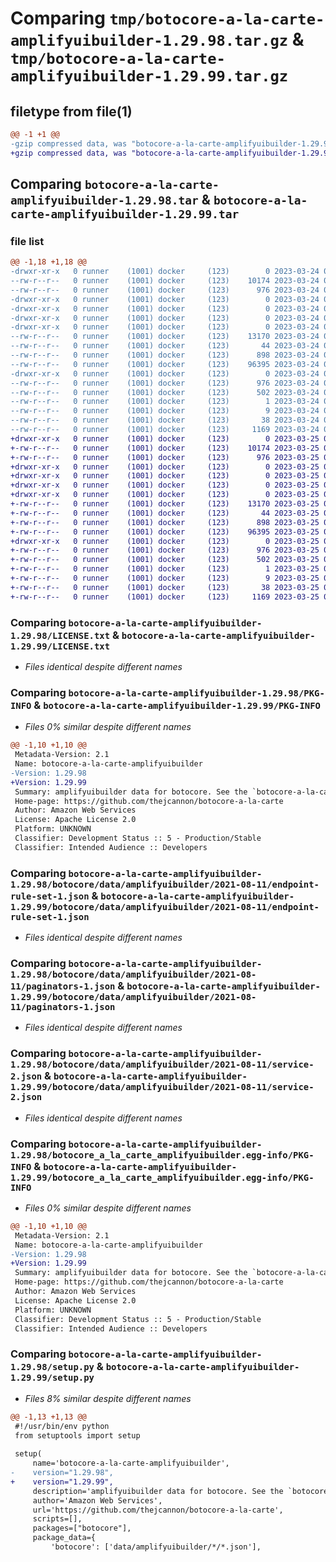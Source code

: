 # Comparing `tmp/botocore-a-la-carte-amplifyuibuilder-1.29.98.tar.gz` & `tmp/botocore-a-la-carte-amplifyuibuilder-1.29.99.tar.gz`

## filetype from file(1)

```diff
@@ -1 +1 @@
-gzip compressed data, was "botocore-a-la-carte-amplifyuibuilder-1.29.98.tar", last modified: Fri Mar 24 01:24:03 2023, max compression
+gzip compressed data, was "botocore-a-la-carte-amplifyuibuilder-1.29.99.tar", last modified: Sat Mar 25 01:22:20 2023, max compression
```

## Comparing `botocore-a-la-carte-amplifyuibuilder-1.29.98.tar` & `botocore-a-la-carte-amplifyuibuilder-1.29.99.tar`

### file list

```diff
@@ -1,18 +1,18 @@
-drwxr-xr-x   0 runner    (1001) docker     (123)        0 2023-03-24 01:24:03.437795 botocore-a-la-carte-amplifyuibuilder-1.29.98/
--rw-r--r--   0 runner    (1001) docker     (123)    10174 2023-03-24 01:24:03.000000 botocore-a-la-carte-amplifyuibuilder-1.29.98/LICENSE.txt
--rw-r--r--   0 runner    (1001) docker     (123)      976 2023-03-24 01:24:03.437795 botocore-a-la-carte-amplifyuibuilder-1.29.98/PKG-INFO
-drwxr-xr-x   0 runner    (1001) docker     (123)        0 2023-03-24 01:24:03.437795 botocore-a-la-carte-amplifyuibuilder-1.29.98/botocore/
-drwxr-xr-x   0 runner    (1001) docker     (123)        0 2023-03-24 01:24:03.437795 botocore-a-la-carte-amplifyuibuilder-1.29.98/botocore/data/
-drwxr-xr-x   0 runner    (1001) docker     (123)        0 2023-03-24 01:24:03.437795 botocore-a-la-carte-amplifyuibuilder-1.29.98/botocore/data/amplifyuibuilder/
-drwxr-xr-x   0 runner    (1001) docker     (123)        0 2023-03-24 01:24:03.437795 botocore-a-la-carte-amplifyuibuilder-1.29.98/botocore/data/amplifyuibuilder/2021-08-11/
--rw-r--r--   0 runner    (1001) docker     (123)    13170 2023-03-24 01:23:57.000000 botocore-a-la-carte-amplifyuibuilder-1.29.98/botocore/data/amplifyuibuilder/2021-08-11/endpoint-rule-set-1.json
--rw-r--r--   0 runner    (1001) docker     (123)       44 2023-03-24 01:23:57.000000 botocore-a-la-carte-amplifyuibuilder-1.29.98/botocore/data/amplifyuibuilder/2021-08-11/examples-1.json
--rw-r--r--   0 runner    (1001) docker     (123)      898 2023-03-24 01:23:57.000000 botocore-a-la-carte-amplifyuibuilder-1.29.98/botocore/data/amplifyuibuilder/2021-08-11/paginators-1.json
--rw-r--r--   0 runner    (1001) docker     (123)    96395 2023-03-24 01:23:57.000000 botocore-a-la-carte-amplifyuibuilder-1.29.98/botocore/data/amplifyuibuilder/2021-08-11/service-2.json
-drwxr-xr-x   0 runner    (1001) docker     (123)        0 2023-03-24 01:24:03.437795 botocore-a-la-carte-amplifyuibuilder-1.29.98/botocore_a_la_carte_amplifyuibuilder.egg-info/
--rw-r--r--   0 runner    (1001) docker     (123)      976 2023-03-24 01:24:03.000000 botocore-a-la-carte-amplifyuibuilder-1.29.98/botocore_a_la_carte_amplifyuibuilder.egg-info/PKG-INFO
--rw-r--r--   0 runner    (1001) docker     (123)      502 2023-03-24 01:24:03.000000 botocore-a-la-carte-amplifyuibuilder-1.29.98/botocore_a_la_carte_amplifyuibuilder.egg-info/SOURCES.txt
--rw-r--r--   0 runner    (1001) docker     (123)        1 2023-03-24 01:24:03.000000 botocore-a-la-carte-amplifyuibuilder-1.29.98/botocore_a_la_carte_amplifyuibuilder.egg-info/dependency_links.txt
--rw-r--r--   0 runner    (1001) docker     (123)        9 2023-03-24 01:24:03.000000 botocore-a-la-carte-amplifyuibuilder-1.29.98/botocore_a_la_carte_amplifyuibuilder.egg-info/top_level.txt
--rw-r--r--   0 runner    (1001) docker     (123)       38 2023-03-24 01:24:03.437795 botocore-a-la-carte-amplifyuibuilder-1.29.98/setup.cfg
--rw-r--r--   0 runner    (1001) docker     (123)     1169 2023-03-24 01:24:03.000000 botocore-a-la-carte-amplifyuibuilder-1.29.98/setup.py
+drwxr-xr-x   0 runner    (1001) docker     (123)        0 2023-03-25 01:22:20.606256 botocore-a-la-carte-amplifyuibuilder-1.29.99/
+-rw-r--r--   0 runner    (1001) docker     (123)    10174 2023-03-25 01:22:20.000000 botocore-a-la-carte-amplifyuibuilder-1.29.99/LICENSE.txt
+-rw-r--r--   0 runner    (1001) docker     (123)      976 2023-03-25 01:22:20.606256 botocore-a-la-carte-amplifyuibuilder-1.29.99/PKG-INFO
+drwxr-xr-x   0 runner    (1001) docker     (123)        0 2023-03-25 01:22:20.606256 botocore-a-la-carte-amplifyuibuilder-1.29.99/botocore/
+drwxr-xr-x   0 runner    (1001) docker     (123)        0 2023-03-25 01:22:20.606256 botocore-a-la-carte-amplifyuibuilder-1.29.99/botocore/data/
+drwxr-xr-x   0 runner    (1001) docker     (123)        0 2023-03-25 01:22:20.606256 botocore-a-la-carte-amplifyuibuilder-1.29.99/botocore/data/amplifyuibuilder/
+drwxr-xr-x   0 runner    (1001) docker     (123)        0 2023-03-25 01:22:20.606256 botocore-a-la-carte-amplifyuibuilder-1.29.99/botocore/data/amplifyuibuilder/2021-08-11/
+-rw-r--r--   0 runner    (1001) docker     (123)    13170 2023-03-25 01:22:12.000000 botocore-a-la-carte-amplifyuibuilder-1.29.99/botocore/data/amplifyuibuilder/2021-08-11/endpoint-rule-set-1.json
+-rw-r--r--   0 runner    (1001) docker     (123)       44 2023-03-25 01:22:12.000000 botocore-a-la-carte-amplifyuibuilder-1.29.99/botocore/data/amplifyuibuilder/2021-08-11/examples-1.json
+-rw-r--r--   0 runner    (1001) docker     (123)      898 2023-03-25 01:22:12.000000 botocore-a-la-carte-amplifyuibuilder-1.29.99/botocore/data/amplifyuibuilder/2021-08-11/paginators-1.json
+-rw-r--r--   0 runner    (1001) docker     (123)    96395 2023-03-25 01:22:12.000000 botocore-a-la-carte-amplifyuibuilder-1.29.99/botocore/data/amplifyuibuilder/2021-08-11/service-2.json
+drwxr-xr-x   0 runner    (1001) docker     (123)        0 2023-03-25 01:22:20.606256 botocore-a-la-carte-amplifyuibuilder-1.29.99/botocore_a_la_carte_amplifyuibuilder.egg-info/
+-rw-r--r--   0 runner    (1001) docker     (123)      976 2023-03-25 01:22:20.000000 botocore-a-la-carte-amplifyuibuilder-1.29.99/botocore_a_la_carte_amplifyuibuilder.egg-info/PKG-INFO
+-rw-r--r--   0 runner    (1001) docker     (123)      502 2023-03-25 01:22:20.000000 botocore-a-la-carte-amplifyuibuilder-1.29.99/botocore_a_la_carte_amplifyuibuilder.egg-info/SOURCES.txt
+-rw-r--r--   0 runner    (1001) docker     (123)        1 2023-03-25 01:22:20.000000 botocore-a-la-carte-amplifyuibuilder-1.29.99/botocore_a_la_carte_amplifyuibuilder.egg-info/dependency_links.txt
+-rw-r--r--   0 runner    (1001) docker     (123)        9 2023-03-25 01:22:20.000000 botocore-a-la-carte-amplifyuibuilder-1.29.99/botocore_a_la_carte_amplifyuibuilder.egg-info/top_level.txt
+-rw-r--r--   0 runner    (1001) docker     (123)       38 2023-03-25 01:22:20.606256 botocore-a-la-carte-amplifyuibuilder-1.29.99/setup.cfg
+-rw-r--r--   0 runner    (1001) docker     (123)     1169 2023-03-25 01:22:20.000000 botocore-a-la-carte-amplifyuibuilder-1.29.99/setup.py
```

### Comparing `botocore-a-la-carte-amplifyuibuilder-1.29.98/LICENSE.txt` & `botocore-a-la-carte-amplifyuibuilder-1.29.99/LICENSE.txt`

 * *Files identical despite different names*

### Comparing `botocore-a-la-carte-amplifyuibuilder-1.29.98/PKG-INFO` & `botocore-a-la-carte-amplifyuibuilder-1.29.99/PKG-INFO`

 * *Files 0% similar despite different names*

```diff
@@ -1,10 +1,10 @@
 Metadata-Version: 2.1
 Name: botocore-a-la-carte-amplifyuibuilder
-Version: 1.29.98
+Version: 1.29.99
 Summary: amplifyuibuilder data for botocore. See the `botocore-a-la-carte` package for more info.
 Home-page: https://github.com/thejcannon/botocore-a-la-carte
 Author: Amazon Web Services
 License: Apache License 2.0
 Platform: UNKNOWN
 Classifier: Development Status :: 5 - Production/Stable
 Classifier: Intended Audience :: Developers
```

### Comparing `botocore-a-la-carte-amplifyuibuilder-1.29.98/botocore/data/amplifyuibuilder/2021-08-11/endpoint-rule-set-1.json` & `botocore-a-la-carte-amplifyuibuilder-1.29.99/botocore/data/amplifyuibuilder/2021-08-11/endpoint-rule-set-1.json`

 * *Files identical despite different names*

### Comparing `botocore-a-la-carte-amplifyuibuilder-1.29.98/botocore/data/amplifyuibuilder/2021-08-11/paginators-1.json` & `botocore-a-la-carte-amplifyuibuilder-1.29.99/botocore/data/amplifyuibuilder/2021-08-11/paginators-1.json`

 * *Files identical despite different names*

### Comparing `botocore-a-la-carte-amplifyuibuilder-1.29.98/botocore/data/amplifyuibuilder/2021-08-11/service-2.json` & `botocore-a-la-carte-amplifyuibuilder-1.29.99/botocore/data/amplifyuibuilder/2021-08-11/service-2.json`

 * *Files identical despite different names*

### Comparing `botocore-a-la-carte-amplifyuibuilder-1.29.98/botocore_a_la_carte_amplifyuibuilder.egg-info/PKG-INFO` & `botocore-a-la-carte-amplifyuibuilder-1.29.99/botocore_a_la_carte_amplifyuibuilder.egg-info/PKG-INFO`

 * *Files 0% similar despite different names*

```diff
@@ -1,10 +1,10 @@
 Metadata-Version: 2.1
 Name: botocore-a-la-carte-amplifyuibuilder
-Version: 1.29.98
+Version: 1.29.99
 Summary: amplifyuibuilder data for botocore. See the `botocore-a-la-carte` package for more info.
 Home-page: https://github.com/thejcannon/botocore-a-la-carte
 Author: Amazon Web Services
 License: Apache License 2.0
 Platform: UNKNOWN
 Classifier: Development Status :: 5 - Production/Stable
 Classifier: Intended Audience :: Developers
```

### Comparing `botocore-a-la-carte-amplifyuibuilder-1.29.98/setup.py` & `botocore-a-la-carte-amplifyuibuilder-1.29.99/setup.py`

 * *Files 8% similar despite different names*

```diff
@@ -1,13 +1,13 @@
 #!/usr/bin/env python
 from setuptools import setup
 
 setup(
     name='botocore-a-la-carte-amplifyuibuilder',
-    version="1.29.98",
+    version="1.29.99",
     description='amplifyuibuilder data for botocore. See the `botocore-a-la-carte` package for more info.',
     author='Amazon Web Services',
     url='https://github.com/thejcannon/botocore-a-la-carte',
     scripts=[],
     packages=["botocore"],
     package_data={
         'botocore': ['data/amplifyuibuilder/*/*.json'],
```

